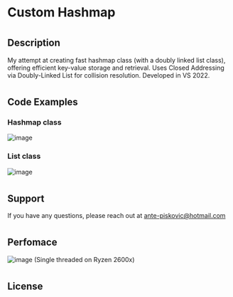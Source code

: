 # Custom Hashmap
#
## Description
My attempt at creating fast hashmap class (with a doubly linked list class), offering efficient key-value storage and retrieval.
Uses Closed Addressing via Doubly-Linked List for collision resolution.
Developed in VS 2022. 
#
## Code Examples
### Hashmap class
![image](https://github.com/AnteDev00/Custom-Hashmap/assets/151842550/be6e1505-0f1a-4742-9d1a-7b72dbdd5179)
### List class
![image](https://github.com/AnteDev00/Custom-Hashmap/assets/151842550/9a394bf9-6796-47f7-bf4d-0fc38f817e26)
#
## Support
If you have any questions, please reach out at [ante-piskovic@hotmail.com](mailto:ante-piskovic@hotmail.com)
#
## Perfomace
![image](https://github.com/AnteDev00/Custom-Hashmap/assets/151842550/a6432ea1-0ae1-4fa6-a5aa-474827dacf76)
(Single threaded on Ryzen 2600x)
#
## License

